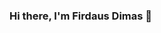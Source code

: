 ### Hi there, I'm Firdaus Dimas 👋

<!--
**firdausdimas/firdausdimas** is a ✨ _special_ ✨ repository because its `README.md` (this file) appears on your GitHub profile.

Here are some ideas to get you started:

- 🔭 I’m currently Job Seeker
- 🌱 I’m currently learning Data Analytic & Data Science
- 👯 I’m looking to collaborate on ...
- 🤔 I’m looking for help with Data Analytic Job
- 💬 Ask me about ...
- 📫 How to reach me: ...
- 😄 Pronouns: He/His
- ⚡ Fun fact: ...
-->

